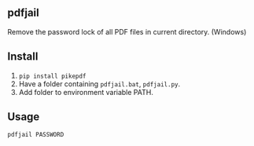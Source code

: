 ## pdfjail
Remove the password lock of all PDF files in current directory. (Windows)

## Install
1. `pip install pikepdf`
1. Have a folder containing `pdfjail.bat`, `pdfjail.py`.
1. Add folder to environment variable PATH.

## Usage
```
pdfjail PASSWORD
```




